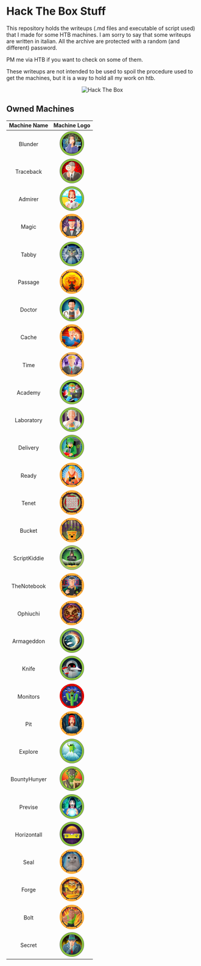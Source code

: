 # Hack The Box Stuff

This repository holds the writeups (.md files and executable of script used) that I made for some HTB machines. I am sorry to say that some writeups are written in italian. All the archive are protected with a random (and different) password. 

PM me via HTB if you want to check on some of them.

These writeups are not intended to be used to spoil the procedure used to get the machines, but it is a way to hold all my work on htb.


<p align="center">
	<img src="http://www.hackthebox.eu/badge/image/282797" alt="Hack The Box">
</p>


## Owned Machines

| Machine Name   |      Machine Logo      | 
|:----------------:|:-----------------------:|
|<p style="text-align: center;">Blunder</p>|![](https://github.com/x-Ultra/HackTheBox/blob/main/machineImages/blunder.webp)|
|<p style="text-align: center;">Traceback</p>|![](https://github.com/x-Ultra/HackTheBox/blob/main/machineImages/traceback.webp)|
|<p style="text-align: center;">Admirer</p>|![](https://github.com/x-Ultra/HackTheBox/blob/main/machineImages/admirer.webp)|
|<p style="text-align: center;">Magic</p>|![](https://github.com/x-Ultra/HackTheBox/blob/main/machineImages/magic.webp)|
|<p style="text-align: center;">Tabby</p>|![](https://github.com/x-Ultra/HackTheBox/blob/main/machineImages/tabby.webp)|
|<p style="text-align: center;">Passage</p>|![](https://github.com/x-Ultra/HackTheBox/blob/main/machineImages/passage.webp)|
|<p style="text-align: center;">Doctor</p>|![](https://github.com/x-Ultra/HackTheBox/blob/main/machineImages/doctor.webp)|
|<p style="text-align: center;">Cache</p>|![](https://github.com/x-Ultra/HackTheBox/blob/main/machineImages/cache.webp)|
|<p style="text-align: center;">Time</p>|![](https://github.com/x-Ultra/HackTheBox/blob/main/machineImages/time.webp)|
|<p style="text-align: center;">Academy</p>|![](https://github.com/x-Ultra/HackTheBox/blob/main/machineImages/academy.webp)|
|<p style="text-align: center;">Laboratory</p>|![](https://github.com/x-Ultra/HackTheBox/blob/main/machineImages/laboratory.webp)|
|<p style="text-align: center;">Delivery</p>|![](https://github.com/x-Ultra/HackTheBox/blob/main/machineImages/delivery.webp)|
|<p style="text-align: center;">Ready</p>|![](https://github.com/x-Ultra/HackTheBox/blob/main/machineImages/ready.webp)|
|<p style="text-align: center;">Tenet</p>|![](https://github.com/x-Ultra/HackTheBox/blob/main/machineImages/tenet.webp)|
|<p style="text-align: center;">Bucket</p>|![](https://github.com/x-Ultra/HackTheBox/blob/main/machineImages/bucket.webp)|
|<p style="text-align: center;">ScriptKiddie</p>|![](https://github.com/x-Ultra/HackTheBox/blob/main/machineImages/scriptkiddie.webp)|
|<p style="text-align: center;">TheNotebook</p>|![](https://github.com/x-Ultra/HackTheBox/blob/main/machineImages/thenotebook.webp)|
|<p style="text-align: center;">Ophiuchi</p>|![](https://github.com/x-Ultra/HackTheBox/blob/main/machineImages/ophiuchi.webp)|
|<p style="text-align: center;">Armageddon</p>|![](https://github.com/x-Ultra/HackTheBox/blob/main/machineImages/armageddon.webp)|
|<p style="text-align: center;">Knife</p>|![](https://github.com/x-Ultra/HackTheBox/blob/main/machineImages/knife.webp)|
|<p style="text-align: center;">Monitors</p>|![](https://github.com/x-Ultra/HackTheBox/blob/main/machineImages/monitors.webp)|
|<p style="text-align: center;">Pit</p>|![](https://github.com/x-Ultra/HackTheBox/blob/main/machineImages/pit.webp)|
|<p style="text-align: center;">Explore</p>|![](https://github.com/x-Ultra/HackTheBox/blob/main/machineImages/explore.webp)|
|<p style="text-align: center;">BountyHunyer</p>|![](https://github.com/x-Ultra/HackTheBox/blob/main/machineImages/bountyhunter.webp)|
|<p style="text-align: center;">Previse</p>|![](https://github.com/x-Ultra/HackTheBox/blob/main/machineImages/previse.webp)|
|<p style="text-align: center;">Horizontall</p>|![](https://github.com/x-Ultra/HackTheBox/blob/main/machineImages/horizontall.webp)|
|<p style="text-align: center;">Seal</p>|![](https://github.com/x-Ultra/HackTheBox/blob/main/machineImages/seal.webp)|
|<p style="text-align: center;">Forge</p>|![](https://github.com/x-Ultra/HackTheBox/blob/main/machineImages/forge.png)|
|<p style="text-align: center;">Bolt</p>|![](https://github.com/x-Ultra/HackTheBox/blob/main/machineImages/bolt.png)|
|<p style="text-align: center;">Secret</p>|![](https://github.com/x-Ultra/HackTheBox/blob/main/machineImages/secret.png)|